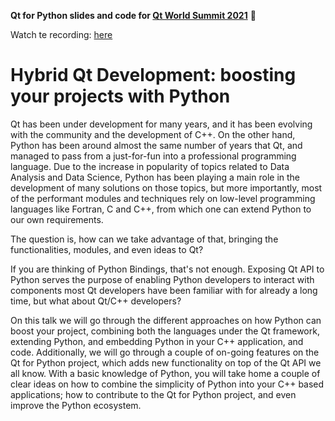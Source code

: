 **Qt for Python slides and code for [Qt World Summit 2021](https://www.qt.io/qtws21)** :snake:

Watch te recording: [here](https://www.youtube.com/watch?v=SylgpRc-Lrg)

# Hybrid Qt Development: boosting your projects with Python

Qt has been under development for many years,
and it has been evolving with the community and the development of C++.
On the other hand,
Python has been around almost the same number of years that Qt,
and managed to pass from a just-for-fun into a professional programming language.
Due to the increase in popularity of topics related to Data Analysis and Data Science,
Python has been playing a main role in the development of many solutions on those topics,
but more importantly,
most of the performant modules and techniques rely on low-level programming languages like Fortran,
C and C++, from which one can extend Python to our own requirements.

The question is, how can we take advantage of that, bringing the functionalities,
modules, and even ideas to Qt?

If you are thinking of Python Bindings, that's not enough.
Exposing Qt API to Python serves the purpose of enabling Python developers to interact with
components most Qt developers have been familiar with for already a long time,
but what about Qt/C++ developers?

On this talk we will go through the different approaches on how Python can boost your project,
combining both the languages under the Qt framework, extending Python,
and embedding Python in your C++ application, and code.
Additionally, we will go through a couple of on-going features on the Qt for Python project,
which adds new functionality on top of the Qt API we all know.
With a basic knowledge of Python,
you will take home a couple of clear ideas on how to combine the simplicity of Python
into your C++ based applications; how to contribute to the Qt for Python project,
and even improve the Python ecosystem.
